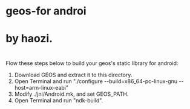 # geos-for androi
# by haozi.
#

Flow these steps below to build your geos's static library for android:

1. Download GEOS and extract it to this directory.
2. Open Terminal and run "./configure --build=x86_64-pc-linux-gnu --host=arm-linux-eabi"
3. Modify ./jni/Android.mk, and set GEOS_PATH.
4. Open Terminal and run "ndk-build".

